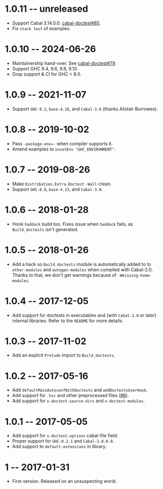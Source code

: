 # 1.0.11 -- unreleased

* Support Cabal 3.14.0.0. [cabal-doctest#85][].
* Fix `stack test` of examples.

[cabal-doctest#85]: https://github.com/ulidtko/cabal-doctest/issues/85

# 1.0.10 -- 2024-06-26

* Maintainership hand-over. See [cabal-doctest#79][].
* Support GHC 9.4, 9.6, 9.8, 9.10.
* Drop support & CI for GHC < 8.0.

[cabal-doctest#79]: https://github.com/ulidtko/cabal-doctest/issues/79

# 1.0.9 -- 2021-11-07

* Support `GHC-9.2`, `base-4.16`, and `Cabal-3.6` (thanks Alistair Burrowes).

# 1.0.8 -- 2019-10-02

* Pass `-package-env=-` when compiler supports it.
* Amend examples to `unsetEnv "GHC_ENVIRONMENT"`.

# 1.0.7 -- 2019-08-26

* Make `Distribution.Extra.Doctest` `-Wall`-clean.
* Support `GHC-8.8`, `base-4.13`, and `Cabal-3.0`.

# 1.0.6 -- 2018-01-28

* Hook `haddock` build too. Fixes issue when `haddock` fails, as
  `Build_doctests` isn't generated.

# 1.0.5 -- 2018-01-26

* Add a hack so `Build_doctests` module is automatically added to
  to `other-modules` and `autogen-modules` when compiled with Cabal-2.0.
  Thanks to that, we don't get warnings because of `-Wmissing-home-modules`.

# 1.0.4 -- 2017-12-05

* Add support for doctests in executables and (with `Cabal-2.0` or later)
  internal libraries. Refer to the `README` for more details.

# 1.0.3 -- 2017-11-02

* Add an explicit `Prelude` import to `Build_doctests`.

# 1.0.2 -- 2017-05-16

* Add `defaultMainAutoconfWithDoctests` and `addDoctestsUserHook`.
* Add support for `.hsc` and other preprocessed files
  ([#8](https://github.com/phadej/cabal-doctest/issues/8)).
* Add support for `x-doctest-source-dirs` and `x-doctest-modules`.

# 1.0.1 -- 2017-05-05

* Add support for `x-doctest-options` cabal-file field.
* Proper support for `GHC-8.2.1` and `Cabal-2.0.0.0`.
* Add support to `default-extensions` in library.

# 1  -- 2017-01-31

* First version. Released on an unsuspecting world.
